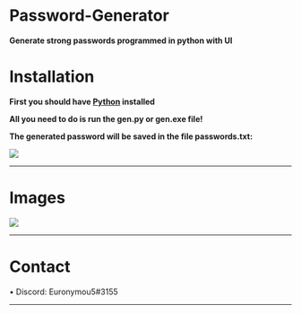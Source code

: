 # Password-Generator
**Generate strong passwords programmed in python with UI**

# Installation

**First you should have [Python](https://www.python.org/downloads/) installed**

**All you need to do is run the gen.py or gen.exe file!**



**The generated password will be saved in the file passwords.txt:**


<img src="https://media.discordapp.net/attachments/995599976463859713/1033311487453823036/unknown.png?width=431&height=299">

---------------------------------------

# Images
<img src="https://media.discordapp.net/attachments/995599976463859713/1033309941911531520/unknown.png?width=273&height=307">

-------------------------

# Contact

• Discord: Euronymou5#3155

----------------------------------
